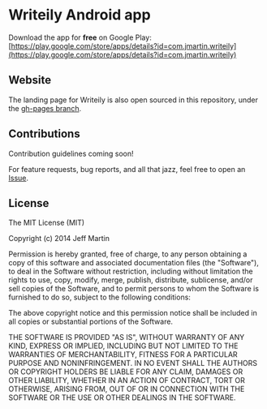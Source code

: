 # Writeily Android app

Download the app for **free** on Google Play: [https://play.google.com/store/apps/details?id=com.jmartin.writeily](https://play.google.com/store/apps/details?id=com.jmartin.writeily)

## Website

The landing page for Writeily is also open sourced in this repository, under the [gh-pages branch](https://github.com/jffrymrtn/writeily/tree/gh-pages).

## Contributions

Contribution guidelines coming soon!

For feature requests, bug reports, and all that jazz, feel free to open an [Issue](https://github.com/jffrymrtn/writeily/issues).

## License

The MIT License (MIT)

Copyright (c) 2014 Jeff Martin

Permission is hereby granted, free of charge, to any person obtaining a copy
of this software and associated documentation files (the "Software"), to deal
in the Software without restriction, including without limitation the rights
to use, copy, modify, merge, publish, distribute, sublicense, and/or sell
copies of the Software, and to permit persons to whom the Software is
furnished to do so, subject to the following conditions:

The above copyright notice and this permission notice shall be included in all
copies or substantial portions of the Software.

THE SOFTWARE IS PROVIDED "AS IS", WITHOUT WARRANTY OF ANY KIND, EXPRESS OR
IMPLIED, INCLUDING BUT NOT LIMITED TO THE WARRANTIES OF MERCHANTABILITY,
FITNESS FOR A PARTICULAR PURPOSE AND NONINFRINGEMENT. IN NO EVENT SHALL THE
AUTHORS OR COPYRIGHT HOLDERS BE LIABLE FOR ANY CLAIM, DAMAGES OR OTHER
LIABILITY, WHETHER IN AN ACTION OF CONTRACT, TORT OR OTHERWISE, ARISING FROM,
OUT OF OR IN CONNECTION WITH THE SOFTWARE OR THE USE OR OTHER DEALINGS IN THE
SOFTWARE.
